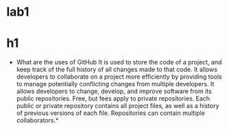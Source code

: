 # lab1
# h1
* What are the uses of GitHub
 It is used to store the code of a project, and keep track of the full history of all changes made to that code. It allows developers to collaborate on a project more efficiently by providing tools to manage potentially conflicting changes from multiple developers. It allows developers to change, develop, and improve software from its public repositories.  Free, but fees apply to private repositories. Each public or private repository contains all project files, as well as a history of previous versions of each file. Repositories can contain multiple collaborators.*